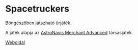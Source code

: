 # Spacetruckers
Böngészőben játszható űrjáték.

A játék alapja az [AstroNavis Merchant Advanced](https://www.boardgamegeek.com/boardgame/14396/astronavis-merchant-advanced) társasjáték.

[Weboldal](http://www.csernaizsolt.hu/spacetruckers)